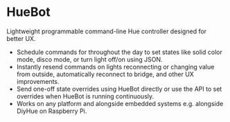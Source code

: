 # HueBot
Lightweight programmable command-line Hue controller designed for better UX.

- Schedule commands for throughout the day to set states like solid color mode, disco mode,
or turn light off/on using JSON.
- Instantly resend commands on lights reconnecting or changing value from outside, automatically 
reconnect to bridge, and other UX improvements.
- Send one-off state overrides using HueBot directly or use the API to set 
overrides when HueBot is running continuously.
- Works on any platform and alongside embedded systems e.g. alongside DiyHue on Raspberry Pi.
